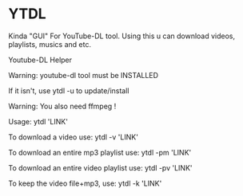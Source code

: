 # YTDL
Kinda "GUI" For YouTube-DL tool.
Using this u can download videos, playlists, musics and etc.

Youtube-DL Helper

Warning: youtube-dl tool must be INSTALLED

If it isn't, use ytdl -u to update/install

Warning: You also need ffmpeg !

Usage: ytdl 'LINK'

To download a video use: ytdl -v 'LINK'

To download an entire mp3 playlist use: ytdl -pm 'LINK'

To download an entire video playlist use: ytdl -pv 'LINK'

To keep the video file+mp3, use: ytdl -k 'LINK'

